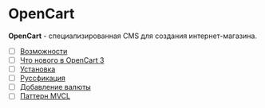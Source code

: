 # OpenCart

**OpenCart** - специализированная CMS для создания интернет-магазина.

- [ ] [Возможности](content/features.md)
- [ ] [Что нового в OpenCart 3](content/whats-new-3.md)
- [ ] [Установка](content/install.md)
- [ ] [Руссфикация](content/russian.md)
- [ ] [Добавление валюты](content/currency.md)
- [ ] [Паттерн MVCL](content/pattern.md)